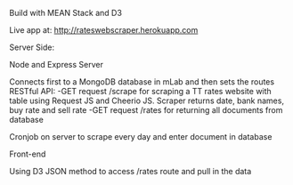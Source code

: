 Build with MEAN Stack and D3

Live app at: http://rateswebscraper.herokuapp.com 

Server Side:

Node and Express Server

Connects first to a MongoDB database in mLab and then sets the routes
RESTful API:
-GET request /scrape for scraping a TT rates website with table using Request JS and Cheerio JS. Scraper returns date, bank names, buy rate and sell rate
-GET request /rates for returning all documents from database

Cronjob on server to scrape every day and enter document in database

Front-end

Using D3 JSON method to access /rates route and pull in the data

